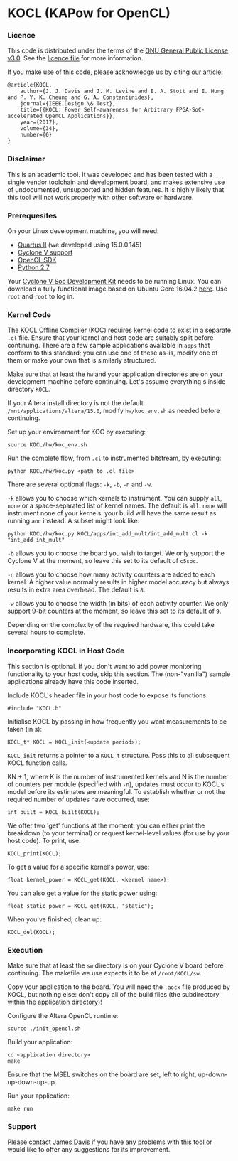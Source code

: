 # KOCL (KAPow for OpenCL)

### Licence

This code is distributed under the terms of the [GNU General Public License v3.0](https://www.gnu.org/licenses/gpl-3.0.en.html). See the [licence file](LICENCE.txt) for more information.

If you make use of this code, please acknowledge us by citing [our article](http://ieeexplore.ieee.org/document/8031047/):

	@article{KOCL,
		author={J. J. Davis and J. M. Levine and E. A. Stott and E. Hung and P. Y. K. Cheung and G. A. Constantinides},
		journal={IEEE Design \& Test},
		title={{KOCL: Power Self-awareness for Arbitrary FPGA-SoC-accelerated OpenCL Applications}},
		year={2017},
		volume={34},
		number={6}
	}

### Disclaimer

This is an academic tool. It was developed and has been tested with a single vendor toolchain and development board, and makes extensive use of undocumented, unsupported and hidden features. It is highly likely that this tool will not work properly with other software or hardware.

### Prerequesites

On your Linux development machine, you will need:

* [Quartus II](http://dl.altera.com/opencl/15.0/?platform=linux&download_manager=direct) (we developed using 15.0.0.145)
* [Cyclone V support](http://dl.altera.com/opencl/15.0/?platform=linux&download_manager=direct)
* [OpenCL SDK](http://dl.altera.com/opencl/15.0/?platform=linux&download_manager=direct)
* [Python 2.7](https://www.python.org/downloads/release/python-2711/)

Your [Cyclone V Soc Development Kit](https://www.altera.com/products/boards_and_kits/dev-kits/altera/kit-cyclone-v-soc.html) needs to be running Linux. You can download a fully functional image based on Ubuntu Core 16.04.2 [here](https://imperialcollegelondon.app.box.com/s/2tj5vwxnfrpprtgjg2ns1expl8ipfv9q). Use `root` and `root` to log in.

### Kernel Code

The KOCL Offline Compiler (KOC) requires kernel code to exist in a separate `.cl` file. Ensure that your kernel and host code are suitably split before continuing. There are a few sample applications available in `apps` that conform to this standard; you can use one of these as-is, modify one of them or make your own that is similarly structured.

Make sure that at least the `hw` and your application directories are on your development machine before continuing. Let's assume everything's inside directory `KOCL`.

If your Altera install directory is not the default `/mnt/applications/altera/15.0`, modify `hw/koc_env.sh` as needed before continuing.

Set up your environment for KOC by executing:

	source KOCL/hw/koc_env.sh

Run the complete flow, from `.cl` to instrumented bitstream, by executing:

	python KOCL/hw/koc.py <path to .cl file>
	
There are several optional flags: `-k`, `-b`, `-n` and `-w`.

`-k` allows you to choose which kernels to instrument. You can supply `all`, `none` or a space-separated list of kernel names. The default is `all`. `none` will instrument none of your kernels: your build will have the same result as running `aoc` instead. A subset might look like:

	python KOCL/hw/koc.py KOCL/apps/int_add_mult/int_add_mult.cl -k "int_add int_mult"
	
`-b` allows you to choose the board you wish to target. We only support the Cyclone V at the moment, so leave this set to its default of `c5soc`.

`-n` allows you to choose how many activity counters are added to each kernel. A higher value normally results in higher model accuracy but always results in extra area overhead. The default is `8`.

`-w` allows you to choose the width (in bits) of each activity counter. We only support 9-bit counters at the moment, so leave this set to its default of `9`.

Depending on the complexity of the required hardware, this could take several hours to complete.

### Incorporating KOCL in Host Code

This section is optional. If you don't want to add power monitoring functionality to your host code, skip this section. The (non-"vanilla") sample applications already have this code inserted.

Include KOCL's header file in your host code to expose its functions:

	#include "KOCL.h"
	
Initialise KOCL by passing in how frequently you want measurements to be taken (in s):

	KOCL_t* KOCL = KOCL_init(<update period>);

`KOCL_init` returns a pointer to a `KOCL_t` structure. Pass this to all subsequent KOCL function calls.

KN + 1, where K is the number of instrumented kernels and N is the number of counters per module (specified with `-n`), updates must occur to KOCL's model before its estimates are meaningful. To establish whether or not the required number of updates have occurred, use:

	int built = KOCL_built(KOCL);
	
We offer two 'get' functions at the moment: you can either print the breakdown (to your terminal) or request kernel-level values (for use by your host code). To print, use:

	KOCL_print(KOCL);
	
To get a value for a specific kernel's power, use:

	float kernel_power = KOCL_get(KOCL, <kernel name>);
	
You can also get a value for the static power using:

	float static_power = KOCL_get(KOCL, "static");

When you've finished, clean up:

	KOCL_del(KOCL);
	
### Execution

Make sure that at least the `sw` directory is on your Cyclone V board before continuing. The makefile we use expects it to be at `/root/KOCL/sw`.

Copy your application to the board. You will need the `.aocx` file produced by KOCL, but nothing else: don't copy all of the build files (the subdirectory within the application directory)!

Configure the Altera OpenCL runtime:

	source ./init_opencl.sh

Build your application:

	cd <application directory>
	make

Ensure that the MSEL switches on the board are set, left to right, up-down-up-down-up-up.

Run your application:	
	
	make run

### Support
	
Please contact [James Davis](mailto:james.davis@imperial.ac.uk) if you have any problems with this tool or would like to offer any suggestions for its improvement.
	
